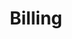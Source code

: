 ---
title: Billing
slug: billing
excerpt: Manage and follow your OVHcloud products billing
order: 02
---